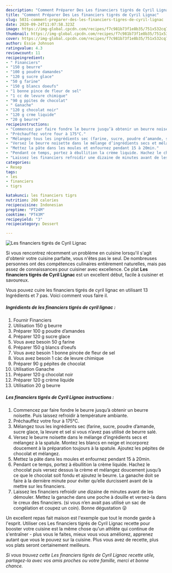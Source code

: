 ```yaml
---
description: "Comment Préparer Des Les financiers tigrés de Cyril Lignac"
title: "Comment Préparer Des Les financiers tigrés de Cyril Lignac"
slug: 5031-comment-preparer-des-les-financiers-tigres-de-cyril-lignac
date: 2020-09-24T11:07:58.323Z
image: https://img-global.cpcdn.com/recipes/f7c981b73f1e8b35/751x532cq70/les-financiers-tigres-de-cyril-lignac-photo-principale-de-la-recette.jpg
thumbnail: https://img-global.cpcdn.com/recipes/f7c981b73f1e8b35/751x532cq70/les-financiers-tigres-de-cyril-lignac-photo-principale-de-la-recette.jpg
cover: https://img-global.cpcdn.com/recipes/f7c981b73f1e8b35/751x532cq70/les-financiers-tigres-de-cyril-lignac-photo-principale-de-la-recette.jpg
author: Essie Johnson
ratingvalue: 4.3
reviewcount: 11
recipeingredient:
- " Financiers"
- "150 g beurre"
- "100 g poudre damandes"
- "120 g sucre glace"
- "50 g farine"
- "150 g blancs doeufs"
- "1 bonne pince de fleur de sel"
- "1 cc de levure chimique"
- "90 g ppites de chocolat"
- " Ganache"
- "120 g chocolat noir"
- "120 g crme liquide"
- "20 g beurre"
recipeinstructions:
- "Commencez par faire fondre le beurre jusqu’à obtenir un beurre noisette. Puis laissez refroidir à température ambiante."
- "Préchauffez votre four à 175°C."
- "Mélangez tous les ingrédients sec (farine, sucre, poudre d’amande, sucre glace, la levure et sel si vous n’avez pas utilisé de beurre salé."
- "Versez le beurre noisette dans le mélange d’ingrédients secs et mélangez à la spatule. Montez les blancs en neige et incorporez doucement à la préparation toujours à la spatule. Ajoutez les pépites de chocolat et mélangez."
- "Mettez la pâte dans les moules et enfournez pendant 15 à 20min."
- "Pendant ce temps, portez à ébullition la crème liquide. Hachez le chocolat puis versez dessus la crème et mélangez doucement jusqu’à ce que le chocolat soit fondu et ajoutez le beurre. La ganache doit se faire à la dernière minute pour éviter qu’elle durcissent avant de la mettre sur les financiers."
- "Laissez les financiers refroidir une dizaine de minutes avant de les démouler. Mettez la ganache dans une poche à douille et versez-la dans le creux des financiers. (si vous n’en avait pas utilisé un sac de congélation et coupez un coin). Bonne dégustation 😜"
categories:
- Resep
tags:
- les
- financiers
- tigrs

katakunci: les financiers tigrs 
nutrition: 260 calories
recipecuisine: Indonesian
preptime: "PT24M"
cooktime: "PT43M"
recipeyield: "3"
recipecategory: Dessert

---
```



![Les financiers tigrés de Cyril Lignac](https://img-global.cpcdn.com/recipes/f7c981b73f1e8b35/751x532cq70/les-financiers-tigres-de-cyril-lignac-photo-principale-de-la-recette.jpg)

Si vous rencontrez récemment un problème en cuisine lorsqu'il s'agit d'obtenir votre cuisine parfaite, vous n'êtes pas le seul. De nombreuses personnes ont des compétences culinaires entièrement naturelles, mais pas assez de connaissances pour cuisiner avec excellence. Ce plat <strong> Les financiers tigrés de Cyril Lignac </strong> est un excellent début, facile à cuisiner et savoureux.

<!--inarticleads1-->

Vous pouvez cuire les financiers tigrés de cyril lignac en utilisant 13 Ingrédients et 7 pas. Voici comment vous faire il.

##### Ingrédients de les financiers tigrés de cyril lignac :

1. Fournir  Financiers
1. Utilisation 150 g beurre
1. Préparer 100 g poudre d’amandes
1. Préparer 120 g sucre glace
1. Vous avez besoin 50 g farine
1. Préparer 150 g blancs d’oeufs
1. Vous avez besoin 1 bonne pincée de fleur de sel
1. Vous avez besoin 1 càc de levure chimique
1. Préparer 90 g pépites de chocolat
1. Utilisation  Ganache
1. Préparer 120 g chocolat noir
1. Préparer 120 g crème liquide
1. Utilisation 20 g beurre




<!--inarticleads2-->

##### Les financiers tigrés de Cyril Lignac instructions :

1. Commencez par faire fondre le beurre jusqu’à obtenir un beurre noisette. Puis laissez refroidir à température ambiante.
1. Préchauffez votre four à 175°C.
1. Mélangez tous les ingrédients sec (farine, sucre, poudre d’amande, sucre glace, la levure et sel si vous n’avez pas utilisé de beurre salé.
1. Versez le beurre noisette dans le mélange d’ingrédients secs et mélangez à la spatule. Montez les blancs en neige et incorporez doucement à la préparation toujours à la spatule. Ajoutez les pépites de chocolat et mélangez.
1. Mettez la pâte dans les moules et enfournez pendant 15 à 20min.
1. Pendant ce temps, portez à ébullition la crème liquide. Hachez le chocolat puis versez dessus la crème et mélangez doucement jusqu’à ce que le chocolat soit fondu et ajoutez le beurre. La ganache doit se faire à la dernière minute pour éviter qu’elle durcissent avant de la mettre sur les financiers.
1. Laissez les financiers refroidir une dizaine de minutes avant de les démouler. Mettez la ganache dans une poche à douille et versez-la dans le creux des financiers. (si vous n’en avait pas utilisé un sac de congélation et coupez un coin). Bonne dégustation 😜




<!--inarticleads1-->

<p>
Un excellent repas fait maison est l'exemple que tout le monde garde à l'esprit. Utiliser ces Les financiers tigrés de Cyril Lignac recette pour booster votre cuisine est la même chose qu'un athlète qui continue de s'entraîner - plus vous le faites, mieux vous vous améliorez, apprenez autant que vous le pouvez sur la cuisine. Plus vous avez de recette, plus vos plats seront certainement meilleurs.
</p>

<p>
<i>Si vous trouvez cette Les financiers tigrés de Cyril Lignac recette utile, partagez-la avec vos amis proches ou votre famille, merci et bonne chance.</i>
</p>
